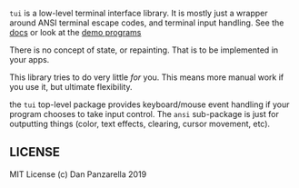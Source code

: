 `tui` is a low-level terminal interface library. It is mostly just a wrapper around ANSI terminal escape codes, and terminal input handling. See the [docs](https://godoc.org/github.com/pzl/tui) or look at the [demo programs](_demos)

There is no concept of state, or repainting. That is to be implemented in your apps. 

This library tries to do very little _for_ you. This means more manual work if you use it, but ultimate flexibility.


the `tui` top-level package provides keyboard/mouse event handling if your program chooses to take input control. The `ansi` sub-package is just for outputting things (color, text effects, clearing, cursor movement, etc).

LICENSE
-------

MIT License (c) Dan Panzarella 2019